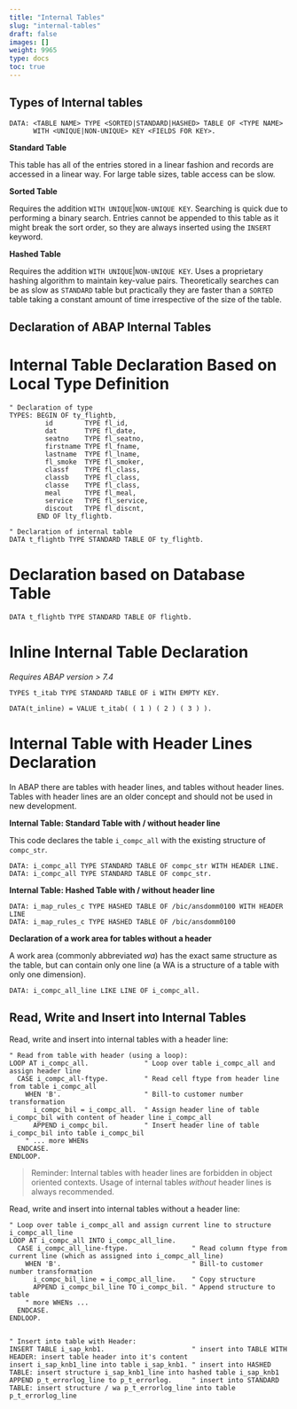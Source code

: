 ```yaml
---
title: "Internal Tables"
slug: "internal-tables"
draft: false
images: []
weight: 9965
type: docs
toc: true
---
```


## Types of Internal tables
    DATA: <TABLE NAME> TYPE <SORTED|STANDARD|HASHED> TABLE OF <TYPE NAME> 
          WITH <UNIQUE|NON-UNIQUE> KEY <FIELDS FOR KEY>.
    
**Standard Table**

This table has all of the entries stored in a linear fashion and records are accessed in a linear way. For large table sizes, table access can be slow.

**Sorted Table**

Requires the addition `WITH UNIQUE`|`NON-UNIQUE KEY`. Searching is quick due to performing a binary search. Entries cannot be appended to this table as it might break the sort order, so they are always inserted using the `INSERT` keyword.

**Hashed Table**

Requires the addition `WITH UNIQUE`|`NON-UNIQUE KEY`. Uses a proprietary hashing algorithm to maintain key-value pairs. Theoretically searches can be as slow as `STANDARD` table but practically they are faster than a `SORTED` table taking a constant amount of time irrespective of the size of the table.



## Declaration of ABAP Internal Tables
# Internal Table Declaration Based on Local Type Definition

    " Declaration of type
    TYPES: BEGIN OF ty_flightb,
             id        TYPE fl_id,
             dat       TYPE fl_date,
             seatno    TYPE fl_seatno,
             firstname TYPE fl_fname, 
             lastname  TYPE fl_lname,
             fl_smoke  TYPE fl_smoker,
             classf    TYPE fl_class,
             classb    TYPE fl_class,
             classe    TYPE fl_class,
             meal      TYPE fl_meal,
             service   TYPE fl_service,
             discout   TYPE fl_discnt,
           END OF lty_flightb.

    " Declaration of internal table
    DATA t_flightb TYPE STANDARD TABLE OF ty_flightb.

# Declaration based on Database Table

    DATA t_flightb TYPE STANDARD TABLE OF flightb.

# Inline Internal Table Declaration
*Requires ABAP version > 7.4*

    TYPES t_itab TYPE STANDARD TABLE OF i WITH EMPTY KEY.

    DATA(t_inline) = VALUE t_itab( ( 1 ) ( 2 ) ( 3 ) ).

# Internal Table with Header Lines Declaration

In ABAP there are tables with header lines, and tables without header lines. Tables with header lines are an older concept and should not be used in new development. 

**Internal Table: Standard Table with / without header line**

This code declares the table `i_compc_all` with the existing structure of `compc_str`.

    DATA: i_compc_all TYPE STANDARD TABLE OF compc_str WITH HEADER LINE.
    DATA: i_compc_all TYPE STANDARD TABLE OF compc_str.

**Internal Table: Hashed Table with / without header line**

    DATA: i_map_rules_c TYPE HASHED TABLE OF /bic/ansdomm0100 WITH HEADER LINE
    DATA: i_map_rules_c TYPE HASHED TABLE OF /bic/ansdomm0100

**Declaration of a work area for tables without a header**

A work area (commonly abbreviated *wa*) has the exact same structure as the table, but can contain only one line (a WA is a structure of a table with only one dimension).

    DATA: i_compc_all_line LIKE LINE OF i_compc_all.

## Read, Write and Insert into Internal Tables
Read, write and insert into internal tables with a header line:

    " Read from table with header (using a loop):
    LOOP AT i_compc_all.              " Loop over table i_compc_all and assign header line
      CASE i_compc_all-ftype.         " Read cell ftype from header line from table i_compc_all 
        WHEN 'B'.                     " Bill-to customer number transformation
          i_compc_bil = i_compc_all.  " Assign header line of table i_compc_bil with content of header line i_compc_all
          APPEND i_compc_bil.         " Insert header line of table i_compc_bil into table i_compc_bil
        " ... more WHENs
      ENDCASE.
    ENDLOOP.

> Reminder: Internal tables with header lines are forbidden in object oriented contexts. Usage of internal tables *without* header lines is always recommended.

Read, write and insert into internal tables without a header line: 

    " Loop over table i_compc_all and assign current line to structure i_compc_all_line
    LOOP AT i_compc_all INTO i_compc_all_line.      
      CASE i_compc_all_line-ftype.                " Read column ftype from current line (which as assigned into i_compc_all_line)
        WHEN 'B'.                                 " Bill-to customer number transformation
          i_compc_bil_line = i_compc_all_line.    " Copy structure
          APPEND i_compc_bil_line TO i_compc_bil. " Append structure to table
        " more WHENs ...
      ENDCASE.
    ENDLOOP.


    " Insert into table with Header:
    INSERT TABLE i_sap_knb1.                      " insert into TABLE WITH HEADER: insert table header into it's content
    insert i_sap_knb1_line into table i_sap_knb1. " insert into HASHED TABLE: insert structure i_sap_knb1_line into hashed table i_sap_knb1
    APPEND p_t_errorlog_line to p_t_errorlog.     " insert into STANDARD TABLE: insert structure / wa p_t_errorlog_line into table p_t_errorlog_line

